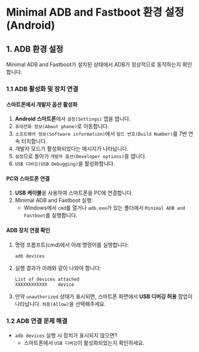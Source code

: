 # Minimal ADB and Fastboot 환경 설정 (Android)

## 1. ADB 환경 설정
Minimal ADB and Fastboot가 설치된 상태에서 ADB가 정상적으로 동작하는지 확인합니다.

### 1.1 ADB 활성화 및 장치 연결

#### 스마트폰에서 개발자 옵션 활성화
1. **Android 스마트폰**에서 `설정(Settings)` 앱을 엽니다.
2. `휴대전화 정보(About phone)`로 이동합니다.
3. `소프트웨어 정보(Software information)`에서 `빌드 번호(Build Number)`를 7번 연속 터치합니다.
4. 개발자 모드가 활성화되었다는 메시지가 나타납니다.
5. `설정`으로 돌아가 `개발자 옵션(Developer options)`을 엽니다.
6. `USB 디버깅(USB Debugging)`을 활성화합니다.

#### PC와 스마트폰 연결
1. **USB 케이블**을 사용하여 스마트폰을 PC에 연결합니다.
2. Minimal ADB and Fastboot 실행:
   - Windows에서 `cmd`를 열거나 `adb.exe`가 있는 폴더에서 `Minimal ADB and Fastboot`를 실행합니다.

#### ADB 장치 연결 확인
1. 명령 프롬프트(cmd)에서 아래 명령어를 실행합니다:
   ```sh
   adb devices
   ```
2. 실행 결과가 아래와 같이 나와야 합니다:
   ```
   List of devices attached
   XXXXXXXXXXXX    device
   ```
3. 만약 `unauthorized` 상태가 표시되면, 스마트폰 화면에서 **USB 디버깅 허용** 팝업이 나타납니다. `허용(Allow)`을 선택해주세요.

### 1.2 ADB 연결 문제 해결
- `adb devices` 실행 시 장치가 표시되지 않으면?
  - 스마트폰에서 `USB 디버깅`이 활성화되었는지 확인하세요.

